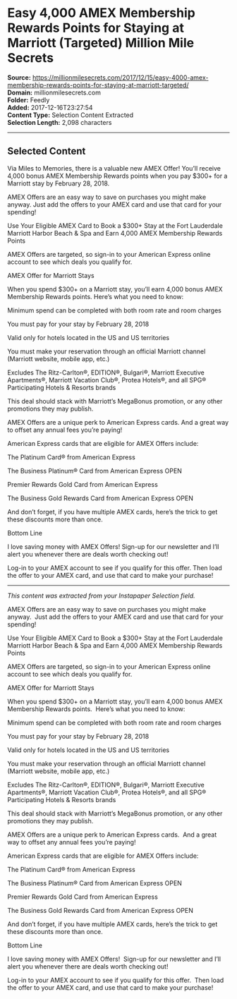 # Easy 4,000 AMEX Membership Rewards Points for Staying at Marriott (Targeted) Million Mile Secrets

**Source:** https://millionmilesecrets.com/2017/12/15/easy-4000-amex-membership-rewards-points-for-staying-at-marriott-targeted/  
**Domain:** millionmilesecrets.com  
**Folder:** Feedly  
**Added:** 2017-12-16T23:27:54  
**Content Type:** Selection Content Extracted  
**Selection Length:** 2,098 characters  


---

## Selected Content

Via Miles to Memories, there is a valuable new AMEX Offer! You’ll receive 4,000 bonus AMEX Membership Rewards points when you pay $300+ for a Marriott stay by February 28, 2018.

AMEX Offers are an easy way to save on purchases you might make anyway. Just add the offers to your AMEX card and use that card for your spending!

Use Your Eligible AMEX Card to Book a $300+ Stay at the Fort Lauderdale Marriott Harbor Beach & Spa and Earn 4,000 AMEX Membership Rewards Points

AMEX Offers are targeted, so sign-in to your American Express online account to see which deals you qualify for.

AMEX Offer for Marriott Stays

When you spend $300+ on a Marriott stay, you’ll earn 4,000 bonus AMEX Membership Rewards points. Here’s what you need to know:

Minimum spend can be completed with both room rate and room charges

You must pay for your stay by February 28, 2018

Valid only for hotels located in the US and US territories

You must make your reservation through an official Marriott channel (Marriott website, mobile app, etc.)

Excludes The Ritz-Carlton®, EDITION®, Bulgari®, Marriott Executive Apartments®, Marriott Vacation Club®, Protea Hotels®, and all SPG® Participating Hotels & Resorts brands

This deal should stack with Marriott’s MegaBonus promotion, or any other promotions they may publish.

AMEX Offers are a unique perk to American Express cards. And a great way to offset any annual fees you’re paying!

American Express cards that are eligible for AMEX Offers include:

The Platinum Card® from American Express

The Business Platinum® Card from American Express OPEN

Premier Rewards Gold Card from American Express

The Business Gold Rewards Card from American Express OPEN

And don’t forget, if you have multiple AMEX cards, here’s the trick to get these discounts more than once.

Bottom Line

I love saving money with AMEX Offers! Sign-up for our newsletter and I’ll alert you whenever there are deals worth checking out!

Log-in to your AMEX account to see if you qualify for this offer. Then load the offer to your AMEX card, and use that card to make your purchase!

---

*This content was extracted from your Instapaper Selection field.*

AMEX Offers are an easy way to save on purchases you might make anyway.  Just add the offers to your AMEX card and use that card for your spending!

Use Your Eligible AMEX Card to Book a $300+ Stay at the Fort Lauderdale Marriott Harbor Beach & Spa and Earn 4,000 AMEX Membership Rewards Points

AMEX Offers are targeted, so sign-in to your American Express online account to see which deals you qualify for.

AMEX Offer for Marriott Stays

When you spend $300+ on a Marriott stay, you’ll earn 4,000 bonus AMEX Membership Rewards points.  Here’s what you need to know:

Minimum spend can be completed with both room rate and room charges

You must pay for your stay by February 28, 2018

Valid only for hotels located in the US and US territories

You must make your reservation through an official Marriott channel (Marriott website, mobile app, etc.)

Excludes The Ritz-Carlton®, EDITION®, Bulgari®, Marriott Executive Apartments®, Marriott Vacation Club®, Protea Hotels®, and all SPG® Participating Hotels & Resorts brands

This deal should stack with Marriott’s MegaBonus promotion, or any other promotions they may publish.

AMEX Offers are a unique perk to American Express cards.  And a great way to offset any annual fees you’re paying!

American Express cards that are eligible for AMEX Offers include:

The Platinum Card® from American Express

The Business Platinum® Card from American Express OPEN

Premier Rewards Gold Card from American Express

The Business Gold Rewards Card from American Express OPEN

And don’t forget, if you have multiple AMEX cards, here’s the trick to get these discounts more than once.

Bottom Line

I love saving money with AMEX Offers!  Sign-up for our newsletter and I’ll alert you whenever there are deals worth checking out!

Log-in to your AMEX account to see if you qualify for this offer.  Then load the offer to your AMEX card, and use that card to make your purchase!
